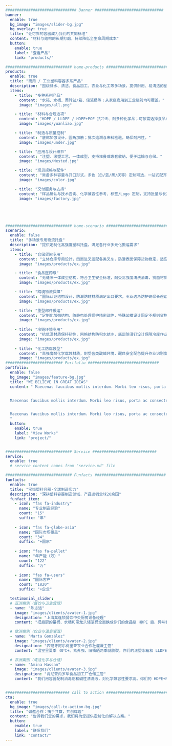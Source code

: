 ```yaml
---
############################### Banner ##############################
banner:
  enable: true
  bg_image: "images/slider-bg.jpg"
  bg_overlay: true
  title: "让可靠的容器成为我们的共同标准"
  content: "材料与结构的长期打磨，持续降低全生命周期成本"
  button:
    enable: true
    label: "查看产品"
    link: "products/"

############################# home-products #################################
products:
  enable: true
  title: "商用 / 工业塑料容器多系产品"
  description: "围绕储水、清洁、食品加工、农业与化工等多场景，提供耐用、易清洁的塑料容器。支持圆形、方形、带盖、可堆叠、可嵌套等多种组合。"
  items:
    - title: "多种系列产品"
      content: "水箱、水桶、周转盆/箱、储液桶等；从家庭商用到工业级别均可覆盖。"
      image: "images/all.png"

    - title: "材料与合规选项"
      content: "HDPE / LLDPE / HDPE+POE 抗冲击、耐多种化学品；可按需选择食品与饮用水接触级方案。"
      image: "images/yuanliao.jpg"

    - title: "制造与质量控制"
      content: "底部加强设计，圆角加筋；批次追溯与来料检验，确保耐用性。"
      image: "images/under.jpg"

    - title: "应用与设计细节"
      content: "注塑、滚塑工艺，一体成型，支持堆叠或嵌套收纳，便于运输与仓储。"
      image: "images/Nested.jpg"

    - title: "现货规格与配件"
      content: "常备多种容量与开口形式，多色（白/蓝/黑/灰等）定制可选，一站式配齐。"
      image: "images/color.jpg"

    - title: "交付服务与支持"
      content: "样品确认与技术咨询、化学兼容性参考、标签/Logo 定制，支持批量与长期供货。"
      image: "images/factory.jpg"





############################# home-scenario #################################
scenario:
  enable: false
  title: "多场景专用物流托盘"
  description: "提供定制化高强度塑料托盘，满足各行业多元化搬运需求"
  items:
    - title: "仓储货架专用"
      content: "立体仓库专用设计，四面进叉适配各类叉车，防滑表面保障货物稳定，适应温湿度变化，持久耐用。"
      image: "images/products/ex.jpg" 

    - title: "食品医药级"
      content: "无缝隙一体成型结构，符合卫生安全标准，耐受高强度清洗消毒，抗菌材质确保洁净运输。"
      image: "images/products/ex.jpg" 

    - title: "跨境物流保障"
      content: "国际认证结构设计，防潮防蛀材质满足出口要求，专业边角防护确保长途运输安全。"
      image: "images/products/ex.jpg"

    - title: "重型部件搬运"
      content: "定制化加强结构，防静电处理保护精密部件，特殊凹槽设计固定不规则货物，耐油污易维护。"
      image: "images/products/ex.jpg"
      
    - title: "冷链环境专用"
      content: "抗低温材质保持韧性，网格结构防积水结冰，底部防滑钉设计保障冷库作业安全。"
      image: "images/products/ex.jpg"
      
    - title: "化工防腐蚀型"
      content: "高强度耐化学腐蚀材质，耐受各类酸碱环境，醒目安全配色提升作业识别度。"
      image: "images/products/ex.jpg"
######################### Portfolio ###############################
portfolio:
  enable: false
  bg_image: "images/feature-bg.jpg"
  title: "WE BELIEVE IN GREAT IDEAS"
  content: " Maecenas faucibus mollis interdum. Morbi leo risus, porta ac consectetur ac, vestibulum at eros. Fusce dapibus, tellus ac cursus commodo, tortor mauris condimentum nibh, ut fermentum massa justo sit amet risus.


  Maecenas faucibus mollis interdum. Morbi leo risus, porta ac consectetur ac, vestibulum at eros. Fusce dapibus, tellus ac cursus commodo, tortor mauris condimentum nibh, ut fermentum massa justo sit amet risus.


  Maecenas faucibus mollis interdum. Morbi leo risus, porta ac consectetur ac, vestibulum at eros. Fusce dapibus, tellus ac cursus commodo, tortor mauris condimentum nibh, ut fermentum massa justo sit amet risus.
  "
  button:
    enable: true
    label: "View Works"
    link: "project/"


############################# Service ############################
service:
  enable: true
  # service content comes from "service.md" file

############################# Funfacts ###############################
funfacts:
  enable: true
  title: "宝恒塑料容器·全球制造实力"
  description: "深耕塑料容器制造领域，产品远销全球20余国"
  funfact_item:
    - icon: "fas fa-industry" 
      name: "专业制造经验"
      count: "15"
      suffix: "年"
      
    - icon: "fas fa-globe-asia" 
      name: "国际市场覆盖"
      count: "34"
      suffix: "+国家"
      
    - icon: "fas fa-pallet" 
      name: "年产能（万）"
      count: "122"
      suffix: "万"
      
    - icon: "fas fa-users" 
      name: "国际客户"
      count: "1820"
      suffix: "+企业"

  testimonial_slider:
  # 亚洲案例（餐饮与卫生管理）
  - name: "陈志远"
    image: "images/clients/avater-1.jpg"
    designation: "上海某连锁餐饮中央厨房设备经理"
    content: "把后厨的量桶、水桶和带龙头储液桶全面换成你们的食品级 HDPE 后，异味和渗漏基本消失。高温洗消 90℃ 没变形，清洁用时降低约 28%，破损更换率从以前的 15% 掉到 3% 左右，旺季备料更稳了。"

  # 欧洲案例（农业与温室灌溉）
  - name: "Marta González"
    image: "images/clients/avater-2.jpg"
    designation: "西班牙阿尔梅里亚农业合作社灌溉主管"
    content: "温室里夏季 40℃+、紫外强，旧桶晒两季就脆裂。你们的滚塑水箱和 LLDPE 量桶后，用了第三年依然结实，密封也不渗。深色桶抑制了藻类滋生，维护频次少了近一半，运输时可嵌套堆放，每车多装一层，成本下降看得见。"

  # 非洲案例（清洁化学与仓储）
  - name: "Amina Hassan"
    image: "images/clients/avater-3.jpg"
    designation: "肯尼亚内罗毕食品加工厂仓储主管"
    content: "我们用容器配制消毒剂和碱性清洗液，对化学兼容性要求高。你们的 HDPE+POE 桶抗冲击、耐腐蚀，湿滑地面加防滑圈后不易倒桶。年度报废率从 8% 降到 2.3%，库位也因可嵌套收纳腾出了两排。"


############################ call to action ###########################
cta:
  enable: true
  bg_image: "images/call-to-action-bg.jpg"
  title: "诚邀合作：携手共赢，共创辉煌"
  content: "告诉我们您的需求，我们将为您提供定制化的解决方案。"
  button:
    enable: true
    label: "联系我们"
    link: "contact/"
---
```

